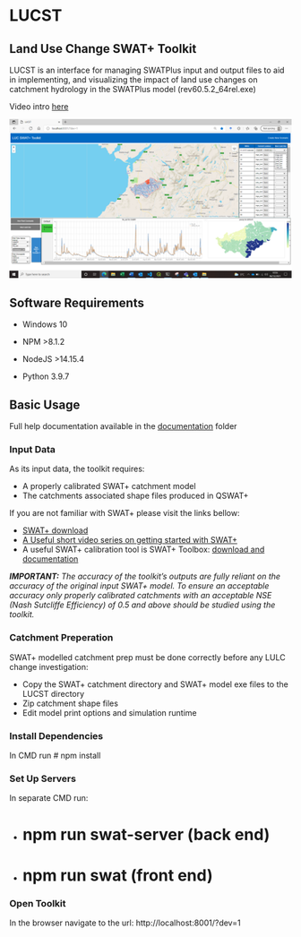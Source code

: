 # LUCST
## Land Use Change SWAT+ Toolkit
LUCST is an interface for managing SWATPlus input and output files to aid in implementing, and visualizing the impact of land use changes on catchment hydrology in the SWATPlus model (rev60.5.2_64rel.exe)

Video intro [here](https://youtu.be/QygBidYr4cQ)

![LUCST interface](https://github.com/alexrigby/LUCST/blob/master/images/LUCST%20interface.PNG)


## Software Requirements
* Windows 10

* NPM >8.1.2

* NodeJS >14.15.4 

* Python 3.9.7 

## Basic Usage

Full help documentation available in the [documentation](https://github.com/alexrigby/LUCST/blob/master/documentation/LUCST%20walkthrough%20v1.2.pdf) folder

### Input Data

As its input data, the toolkit requires:
* A properly calibrated SWAT+ catchment model
* The catchments associated shape files produced in QSWAT+

If you are not familiar with SWAT+ please visit the links bellow:
* [SWAT+ download](https://swatplus.gitbook.io/docs/installation)
* [A Useful short video series on getting started with SWAT+](https://youtu.be/dBARtcejaPM)
* A useful SWAT+ calibration tool is SWAT+ Toolbox: [download and documentation](celray.github.io/docs/swatplus_toolbox/introduction.html)

***IMPORTANT:** The accuracy of the toolkit’s outputs are fully reliant on the accuracy of the original
input SWAT+ model. To ensure an acceptable accuracy only properly calibrated catchments with an 
acceptable NSE (Nash Sutcliffe Efficiency) of 0.5 and above should be studied using the toolkit.* 

### Catchment Preperation

SWAT+ modelled catchment prep must be done correctly before any LULC change investigation: 
* Copy the SWAT+ catchment directory and SWAT+ model exe files to the LUCST directory
* Zip catchment shape files
* Edit model print options and simulation runtime

### Install Dependencies 
In CMD run # npm install

### Set Up Servers
In separate CMD run: 
* # npm run swat-server (back end)
* # npm run swat (front end)

### Open Toolkit
In the browser navigate to the url: http://localhost:8001/?dev=1 



